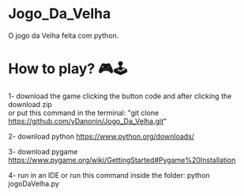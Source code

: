 # Jogo_Da_Velha
O jogo da Velha feita com python.


# How to play? 🎮🕹

 1- download the game clicking the button code and after clicking the download zip 
<br>
or put this command in the terminal: "git clone https://github.com/yDanonin/Jogo_Da_Velha.git"

2- download python https://www.python.org/downloads/

3- download pygame https://www.pygame.org/wiki/GettingStarted#Pygame%20Installation

4- run in an IDE or run this command inside the folder: python jogoDaVelha.py
